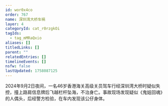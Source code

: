 ```yaml
---
id: wor0x4co
order: 767
name: 深圳湾大桥车祸
layer: 4
categoryId: cat_r0rzgkOi
tagIds:
  - tag_mMRaQxio
aliases: []
titledLinks: []
parent: ""
relatedEntries: []
timelineEvents: []
nsfw: false
lastUpdated: 1758087125
---
```


2024年9月2日夜间，一名46岁香港海关高级关员驾车行经深圳湾大桥时疑似失控，撞上路肩信息牌后飞越栏杆坠海，不治身亡。事故现场发现疑似《鬼娃回魂》的人偶头，后经警方检验，在车内发现该公仔身体。